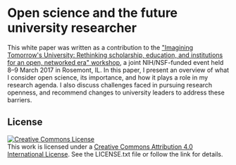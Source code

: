 # Open science and the future university researcher

This white paper was written as a contribution to the
["Imagining Tomorrow's University: Rethinking scholarship, education, and
institutions for an open, networked era"
workshop](http://www.ncsa.illinois.edu/Conferences/ImagineU/), a
joint NIH/NSF-funded event held 8–9 March 2017 in Rosemont, IL.
In this paper, I present an overview of what I consider open science,
its importance, and how it plays a role in my research agenda.
I also discuss challenges faced in pursuing research openness, and
recommend changes to university leaders to address these barriers.

License
-------
<a rel="license" href="http://creativecommons.org/licenses/by/4.0/"><img alt="Creative Commons License" style="border-width:0" src="https://i.creativecommons.org/l/by/4.0/88x31.png" /></a><br />This work is licensed under a <a rel="license" href="http://creativecommons.org/licenses/by/4.0/">Creative Commons Attribution 4.0 International License</a>.
See the LICENSE.txt file or follow the link for details.
